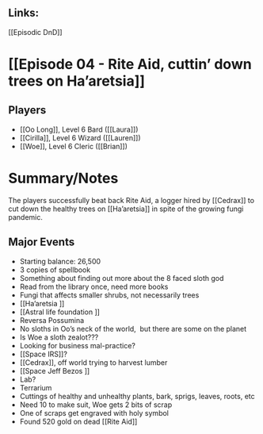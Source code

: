 ## Links:
[[Episodic DnD]]

# [[Episode 04 - Rite Aid, cuttin’ down trees on Ha’aretsia]]

## Players
- [[Oo Long]], Level 6 Bard ([[Laura]])
- [[Cirilla]], Level 6 Wizard ([[Lauren]])
- [[Woe]], Level 6 Cleric ([[Brian]])

# Summary/Notes
The players successfully beat back Rite Aid, a logger hired by [[Cedrax]] to cut down the healthy trees on [[Ha’aretsia]] in spite of the growing fungi pandemic. 

## Major Events
- Starting balance: 26,500
- 3 copies of spellbook 
- Something about finding out more about the 8 faced sloth god 
- Read from the library once, need more books 
- Fungi that affects smaller shrubs, not necessarily trees 
- [[Ha’aretsia ]]
- [[Astral life foundation ]]
- Reversa Possumina 
- No sloths in Oo’s neck of the world,  but there are some on the planet
- Is Woe a sloth zealot???
- Looking for business mal-practice?
- [[Space IRS]]?
- [[Cedrax]], off world trying to harvest lumber 
- [[Space Jeff Bezos ]]
- Lab? 
- Terrarium 
- Cuttings of healthy and unhealthy plants, bark, sprigs, leaves, roots, etc 
- Need 10 to make suit, Woe gets 2 bits of scrap 
- One of scraps get engraved with holy symbol 
- Found 520 gold on dead [[Rite Aid]]

